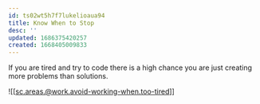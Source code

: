 ```yaml
---
id: ts02wt5h7f7lukelioaua94
title: Know When to Stop
desc: ''
updated: 1686375420257
created: 1668405009833
---
```


If you are tired and try to code there is a high chance you are just creating more problems than solutions.  

![[sc.areas.@work.avoid-working-when.too-tired]]
